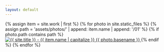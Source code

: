 ```yaml
---
layout: default
---
```


<article class="photos">
  {% assign item = site.work | first %}
  {% for photo in site.static_files %}
    {% assign path = 'assets/photos/' | append: item.name | append: '/01' %}
    {% if photo.path contains path %}
      <a href="/work/{{ item.name }}#images-2">
        <img src="{{ photo.path }}" alt="{{ site.title }} - {{ item.name | capitalize  }} {{ photo.basename }}">
      </a>
    {% endif %}
  {% endfor %}
</article>
